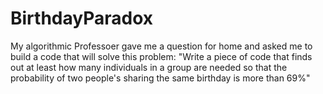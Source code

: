 # BirthdayParadox
My algorithmic Professoer gave me a question  for home and asked me to build a code that will solve this problem:
"Write a piece of code that finds out at least how many individuals in a group are needed so that the probability of two people's sharing the same birthday is more than 69%"  


